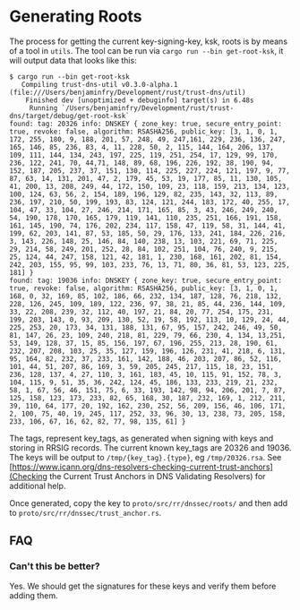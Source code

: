 # Generating Roots

The process for getting the current key-signing-key, ksk, roots is by means of a tool in `utils`. The tool can be run via `cargo run --bin get-root-ksk`, it will output data that looks like this:

```console
$ cargo run --bin get-root-ksk
   Compiling trust-dns-util v0.3.0-alpha.1 (file:///Users/benjaminfry/Development/rust/trust-dns/util)
    Finished dev [unoptimized + debuginfo] target(s) in 6.48s
     Running `/Users/benjaminfry/Development/rust/trust-dns/target/debug/get-root-ksk`
found: tag: 20326 info: DNSKEY { zone_key: true, secure_entry_point: true, revoke: false, algorithm: RSASHA256, public_key: [3, 1, 0, 1, 172, 255, 180, 9, 188, 201, 57, 248, 49, 247,161, 229, 236, 136, 247, 165, 146, 85, 236, 83, 4, 11, 228, 50, 2, 115, 144, 164, 206, 137, 109, 111, 144, 134, 243, 197, 225, 119, 251, 254, 17, 129, 99, 170, 236, 122, 241, 70, 44,71, 148, 89, 68, 196, 226, 192, 38, 190, 94, 152, 187, 205, 237, 37, 151, 130, 114, 225, 227, 224, 121, 197, 9, 77, 87, 63, 14, 131, 201, 47, 2, 179, 45, 53, 19, 177, 85, 11, 130, 105, 41, 200, 13, 208, 249, 44, 172, 150, 109, 23, 118, 159, 213, 134, 123, 100, 124, 63, 56, 2, 154, 189, 196, 129, 82, 235, 143, 32, 113, 89, 236, 197, 210, 50, 199, 193, 83, 124, 121, 244, 183, 172, 40, 255, 17, 104, 47, 33, 104, 27, 246, 214, 171, 165, 85, 3, 43, 246, 249, 240, 54, 190, 178, 170, 165, 179, 119, 141, 110, 235, 251, 166, 191, 158, 161, 145, 190, 74, 176, 202, 234, 117, 158, 47, 119, 58, 31, 144, 41, 199, 62, 203, 141, 87, 53, 185, 50, 29, 176, 133, 241, 184, 226, 216, 3, 143, 226, 148, 25, 146, 84, 140, 238, 13, 103, 221, 69, 71, 225, 29, 214, 58, 249, 201, 252, 28, 84, 102, 251, 104, 76, 240, 9, 215, 25, 124, 44, 247, 158, 121, 42, 181, 1, 230, 168, 161, 202, 81, 154, 242, 203, 155, 95, 99, 103, 233, 76, 13, 71, 80, 36, 81, 53, 123, 225, 181] }
found: tag: 19036 info: DNSKEY { zone_key: true, secure_entry_point: true, revoke: false, algorithm: RSASHA256, public_key: [3, 1, 0, 1, 168, 0, 32, 169, 85, 102, 186, 66, 232, 134, 187, 128, 76, 218, 132, 228, 126, 245, 109, 189, 122, 236, 97, 38, 21, 85, 44, 236, 144, 109, 33, 22, 208, 239, 32, 112, 40, 197, 21, 84, 20, 77, 254, 175, 231, 199, 203, 143, 0, 93, 209, 130, 52, 19, 58, 192, 113, 10, 129, 24, 44, 225, 253, 20, 173, 34, 131, 188, 131, 67, 95, 157, 242, 246, 49, 50, 81, 147, 26, 23, 109, 240, 218, 81, 229, 79, 66, 230, 4, 134, 13,251, 53, 149, 128, 37, 15, 85, 156, 197, 67, 196, 255, 213, 28, 190, 61, 232, 207, 208, 103, 25, 35, 127, 159, 196, 126, 231, 41, 218, 6, 131, 95, 164, 82, 232, 37, 233, 161, 142, 188, 46, 203, 207, 86, 52, 116, 101, 44, 51, 207, 86, 169, 3, 59, 205, 245, 217, 115, 18, 23, 151, 236, 128, 137, 4, 27, 110, 3, 161, 183, 45, 10, 115, 91, 152, 78, 3, 104, 115, 9, 51, 35, 36, 242, 124, 45, 186, 133, 233, 219, 21, 232, 58, 1, 67, 56, 46, 151, 75, 6, 33, 193, 142, 98, 94, 206, 201, 7, 87, 125, 158, 123, 173, 233, 82, 65, 168, 30, 187, 232, 169, 1, 212, 211, 39, 110, 64, 177, 20, 192, 162, 230, 252, 56, 209, 156, 46, 106, 171, 2, 100, 75, 40, 19, 245, 117, 252, 33, 96, 30, 13, 238, 73, 205, 158, 233, 106, 67, 16, 62, 82, 77, 98, 135, 61] }
```

The tags, represent key_tags, as generated when signing with keys and storing in RRSIG records. The current known key_tags are 20326 and 19036. The keys will be output to `/tmp/{key_tag}.{type}`, eg `/tmp/20326.rsa`. See [https://www.icann.org/dns-resolvers-checking-current-trust-anchors](Checking the Current Trust Anchors in DNS Validating Resolvers) for additional help.

Once generated, copy the key to `proto/src/rr/dnssec/roots/` and then add to `proto/src/rr/dnssec/trust_anchor.rs`.

## FAQ

### Can't this be better?

Yes. We should get the signatures for these keys and verify them before adding them.